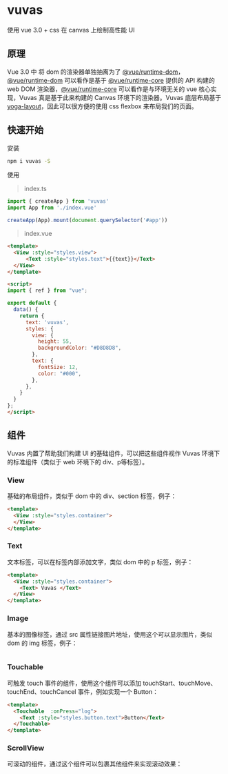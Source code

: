 # vuvas

使用 vue 3.0 + css 在 canvas 上绘制高性能 UI

## 原理

Vue 3.0 中 将 dom 的渲染器单独抽离为了 [@vue/runtime-dom](https://github.com/vuejs/vue-next/tree/master/packages/runtime-dom)，[@vue/runtime-dom](https://github.com/vuejs/vue-next/tree/master/packages/runtime-dom) 可以看作是基于 [@vue/runtime-core](https://github.com/vuejs/vue-next/tree/master/packages/runtime-core) 提供的 API 构建的 web DOM 渲染器，[@vue/runtime-core](https://github.com/vuejs/vue-next/tree/master/packages/runtime-core) 可以看作是与环境无关的 vue 核心实现，Vuvas 真是基于此来构建的 Canvas 环境下的渲染器。Vuvas 底层布局基于 [yoga-layout](https://github.com/facebook/yoga)，因此可以很方便的使用 css flexbox 来布局我们的页面。

## 快速开始

安装

```bash
npm i vuvas -S
```

使用

> index.ts

```js
import { createApp } from 'vuvas'
import App from './index.vue'

createApp(App).mount(document.querySelector('#app'))
```

> index.vue

```html
<template>
  <View :style="styles.view">
      <Text :style="styles.text">{{text}}</Text>
  </View>
</template>

<script>
import { ref } from "vue";

export default {
  data() {
    return {
      text: 'vuvas',
      styles: {
        view: {
          height: 55,
          backgroundColor: "#D8D8D8",
        },
        text: {
          fontSize: 12,
          color: "#000",
        },
      },
    }
  }
};
</script>
```

## 组件

Vuvas 内置了帮助我们构建 UI 的基础组件，可以把这些组件视作 Vuvas 环境下的标准组件（类似于 web 环境下的 div、p等标签）。

### View

基础的布局组件，类似于 dom 中的 div、section 标签，例子：

```html
<template>
  <View :style="styles.container">
  </View>
</template>
```

### Text

文本标签，可以在标签内部添加文字，类似 dom 中的 p 标签，例子：

```html
<template>
  <View :style="styles.container">
    <Text> Vuvas </Text>
  </View>
</template>
```

### Image

基本的图像标签，通过 src 属性链接图片地址，使用这个可以显示图片，类似 dom 的 img 标签，例子：

```html

```

### Touchable

可触发 touch 事件的组件，使用这个组件可以添加 touchStart、touchMove、touchEnd、touchCancel 事件，例如实现一个 Button：

```html
<template>
  <Touchable  :onPress="log">
    <Text :style="styles.button.text">Button</Text>
  </Touchable>
</template>
```

### ScrollView

可滚动的组件，通过这个组件可以包裹其他组件来实现滚动效果：

```html
```


